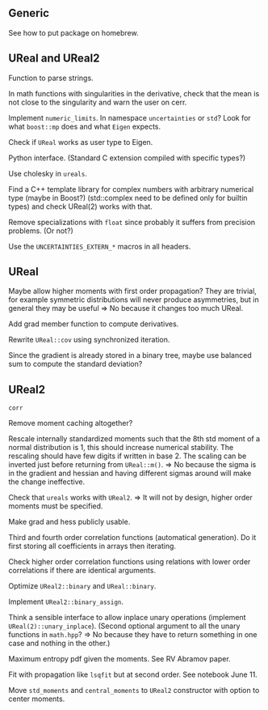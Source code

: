 ## Generic

See how to put package on homebrew.

## UReal and UReal2

Function to parse strings.

In math functions with singularities in the derivative, check that the mean is
not close to the singularity and warn the user on cerr.

Implement `numeric_limits`. In namespace `uncertainties` or `std`? Look for what
`boost::mp` does and what `Eigen` expects.

Check if `UReal` works as user type to Eigen.

Python interface. (Standard C extension compiled with specific types?)

Use cholesky in `ureals`.

Find a C++ template library for complex numbers with arbitrary numerical type
(maybe in Boost?) (std::complex need to be defined only for builtin types) and
check UReal(2) works with that.

Remove specializations with `float` since probably it suffers from precision
problems. (Or not?)

Use the `UNCERTAINTIES_EXTERN_*` macros in all headers.

## UReal

Maybe allow higher moments with first order propagation? They are trivial, for example symmetric distributions will never produce asymmetries, but in general they may be useful
=> No because it changes too much UReal.

Add grad member function to compute derivatives.

Rewrite `UReal::cov` using synchronized iteration.

Since the gradient is already stored in a binary tree, maybe use balanced sum
to compute the standard deviation?

## UReal2

`corr`

Remove moment caching altogether?

Rescale internally standardized moments such that the 8th std moment of a
normal distribution is 1, this should increase numerical stability. The
rescaling should have few digits if written in base 2. The scaling can be
inverted just before returning from `UReal::m()`. => No because the sigma is in
the gradient and hessian and having different sigmas around will make the change
ineffective.

Check that `ureals` works with `UReal2`.
=> It will not by design, higher order moments must be specified.

Make grad and hess publicly usable.

Third and fourth order correlation functions (automatical generation). Do it
first storing all coefficients in arrays then iterating.

Check higher order correlation functions using relations with lower order
correlations if there are identical arguments.

Optimize `UReal2::binary` and `UReal::binary`.

Implement `UReal2::binary_assign`.

Think a sensible interface to allow inplace unary operations
(implement `UReal(2)::unary_inplace`). (Second optional argument to all the
unary functions in `math.hpp`? => No because they have to return something in one case and nothing in the other.)

Maximum entropy pdf given the moments. See RV Abramov paper.

Fit with propagation like `lsqfit` but at second order. See notebook June 11.

Move `std_moments` and `central_moments` to `UReal2` constructor with option to center moments.
